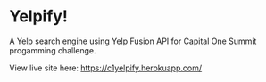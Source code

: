 # Yelpify!
A Yelp search engine using Yelp Fusion API for Capital One Summit progamming challenge.  
  
View live site here: https://c1yelpify.herokuapp.com/

